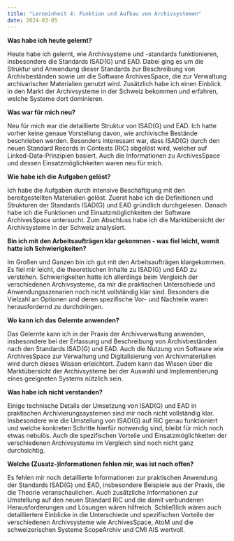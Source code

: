 ```yaml
---
title: "Lerneinheit 4: Funktion und Aufbau von Archivsystemen"
date: 2024-03-05
---
```


**Was habe ich heute gelernt?**

Heute habe ich gelernt, wie Archivsysteme und -standards funktionieren, insbesondere die Standards ISAD(G) und EAD. Dabei ging es um die Struktur und Anwendung dieser Standards zur Beschreibung von Archivbeständen sowie um die Software ArchivesSpace, die zur Verwaltung archivarischer Materialien genutzt wird. Zusätzlich habe ich einen Einblick in den Markt der Archivsysteme in der Schweiz bekommen und erfahren, welche Systeme dort dominieren.

**Was war für mich neu?**

Neu für mich war die detaillierte Struktur von ISAD(G) und EAD. Ich hatte vorher keine genaue Vorstellung davon, wie archivische Bestände beschrieben werden. Besonders interessant war, dass ISAD(G) durch den neuen Standard Records in Contexts (RiC) abgelöst wird, welcher auf Linked-Data-Prinzipien basiert. Auch die Informationen zu ArchivesSpace und dessen Einsatzmöglichkeiten waren neu für mich.

**Wie habe ich die Aufgaben gelöst?**

Ich habe die Aufgaben durch intensive Beschäftigung mit den bereitgestellten Materialien gelöst. Zuerst habe ich die Definitionen und Strukturen der Standards ISAD(G) und EAD gründlich durchgelesen. Danach habe ich die Funktionen und Einsatzmöglichkeiten der Software ArchivesSpace untersucht. Zum Abschluss habe ich die Marktübersicht der Archivsysteme in der Schweiz analysiert.

**Bin ich mit den Arbeitsaufträgen klar gekommen - was fiel leicht, womit hatte ich Schwierigkeiten?**

Im Großen und Ganzen bin ich gut mit den Arbeitsaufträgen klargekommen. Es fiel mir leicht, die theoretischen Inhalte zu ISAD(G) und EAD zu verstehen. Schwierigkeiten hatte ich allerdings beim Vergleich der verschiedenen Archivsysteme, da mir die praktischen Unterschiede und Anwendungsszenarien noch nicht vollständig klar sind. Besonders die Vielzahl an Optionen und deren spezifische Vor- und Nachteile waren herausfordernd zu durchdringen.

**Wo kann ich das Gelernte anwenden?**

Das Gelernte kann ich in der Praxis der Archivverwaltung anwenden, insbesondere bei der Erfassung und Beschreibung von Archivbeständen nach den Standards ISAD(G) und EAD. Auch die Nutzung von Software wie ArchivesSpace zur Verwaltung und Digitalisierung von Archivmaterialien wird durch dieses Wissen erleichtert. Zudem kann das Wissen über die Marktübersicht der Archivsysteme bei der Auswahl und Implementierung eines geeigneten Systems nützlich sein.

**Was habe ich nicht verstanden?**

Einige technische Details der Umsetzung von ISAD(G) und EAD in praktischen Archivierungssystemen sind mir noch nicht vollständig klar. Insbesondere wie die Umstellung von ISAD(G) auf RiC genau funktioniert und welche konkreten Schritte hierfür notwendig sind, bleibt für mich noch etwas nebulös. Auch die spezifischen Vorteile und Einsatzmöglichkeiten der verschiedenen Archivsysteme im Vergleich sind noch nicht ganz durchsichtig.

**Welche (Zusatz-)Informationen fehlen mir, was ist noch offen?**

Es fehlen mir noch detaillierte Informationen zur praktischen Anwendung der Standards ISAD(G) und EAD, insbesondere Beispiele aus der Praxis, die die Theorie veranschaulichen. Auch zusätzliche Informationen zur Umstellung auf den neuen Standard RiC und die damit verbundenen Herausforderungen und Lösungen wären hilfreich. Schließlich wären auch detailliertere Einblicke in die Unterschiede und spezifischen Vorteile der verschiedenen Archivsysteme wie ArchivesSpace, AtoM und die schweizerischen Systeme ScopeArchiv und CMI AIS wertvoll.
